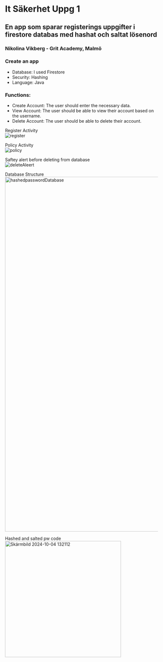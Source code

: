 # It Säkerhet Uppg 1 
## En app som sparar registerings uppgifter i firestore databas med hashat och saltat lösenord
### Nikolina Vikberg - Grit Academy, Malmö

### Create an app
- Database: I used Firestore
- Security: Hashing
- Language: Java<br>
### Functions:
- Create Account: The user should enter the necessary data.
- View Account: The user should be able to view their account based on the username.
- Delete Account: The user should be able to delete their account.


Register Activity<br>
![register](https://github.com/user-attachments/assets/74ac70b8-ebbd-46ed-813e-c87c45ee5b2a)

Policy Activity<br>
![policy](https://github.com/user-attachments/assets/53c8acd4-220c-4e5f-9181-b6b6c5d83666)

Saftey alert before deleting from database<br>
![deleteAleert](https://github.com/user-attachments/assets/ef0c60d5-c14a-4c80-87ce-365535eaff33)

Database Structure<br>
<img width="1166" alt="hashedpasswordDatabase" src="https://github.com/user-attachments/assets/9e142ca1-a876-4362-b858-c0499b6d3572">

Hashed and salted pw code<br>
<img width="382" alt="Skärmbild 2024-10-04 132112" src="https://github.com/user-attachments/assets/1aa50fd9-fabe-4077-8093-d3aca2618115">



